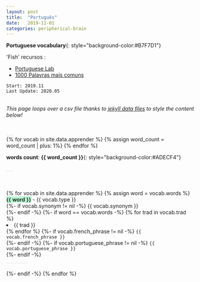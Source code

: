 ```yaml
---
layout: post
title:  "Português"
date:   2019-11-01
categories: peripherical-brain
---
```


**Portuguese vocabulary**{: style="background-color:#B7F7D1"}

'Fish' recursos :
- [Portuguese Lab](https://www.youtube.com/channel/UCb0zJhS1C8QK3fzcZdU0Xkw)
- <a href="/assets/portugues/1000_Palavras_mais_comuns.pdf">1000 Palavras mais comuns</a>

<!-- 
**vocabulario**{: style="background-color:#FFEF9E"} <br>
**sentenças**{: style="background-color:#FEC1D0"} <br>
**vocabulario**{: style="background-color:#ADECF4"} <br>
**vocabulario**{: style="background-color:#B7F7D1"} <br>
**traduction**{: style="background-color:#c9c9c9"} <br> -->

`Start: 2019.11`<br>
`Last Update: 2020.05`
<br>
<br>

_This page loops over a csv file thanks to [jekyll data files](https://jekyllrb.com/docs/datafiles/) to style the content below!_
<br>


<br>
<a style='color:#e6e6e6;'>___</a>
<br>
<!-- count the number of words -->
{% for vocab in site.data.apprender %}
    {% assign word_count = word_count | plus: 1%}
{% endfor %}

**words count**: **{{ word_count }}**{: style="background-color:#ADECF4"} <br>

<a style='color:#e6e6e6;'>___</a>

<br>
<br>
<div>
    {% for vocab in site.data.apprender %}
        {% assign word = vocab.words %}
        <a class='vocab'  style='background-color:#B7F7D1; font-weight:600;'>{{ word }}</a><a class='post-meta'>  - {{ vocab.type }}</a><br>
        {%- if vocab.synonym != nil -%}
            <a class='post-meta'>{{ vocab.synonym }} <br></a>
        {%- endif -%}
        {%- if word == vocab.words -%}
            {% for trad in vocab.trad %}
                <li>
                    {{ trad }} <br>
                </li>
            {% endfor %}
                {%- if vocab.french_phrase != nil -%}
                    <code>{{ vocab.french_phrase }}</code> <br>
                {%- endif -%} 
                {%- if vocab.portuguese_phrase != nil -%}
                    <code>{{ vocab.portuguese_phrase }}</code> <br>
                {%- endif -%} 
                <br>
                <a style='color:#e6e6e6;'>_________</a>
                <br>
                <br>
        {%- endif -%}    
    {% endfor %}
</div>
